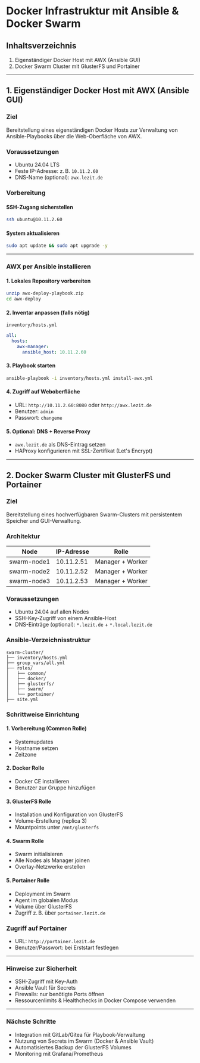 # Docker Infrastruktur mit Ansible & Docker Swarm

## Inhaltsverzeichnis
1. Eigenständiger Docker Host mit AWX (Ansible GUI)
2. Docker Swarm Cluster mit GlusterFS und Portainer

---

## 1. Eigenständiger Docker Host mit AWX (Ansible GUI)

### Ziel
Bereitstellung eines eigenständigen Docker Hosts zur Verwaltung von Ansible-Playbooks über die Web-Oberfläche von AWX.

### Voraussetzungen
- Ubuntu 24.04 LTS
- Feste IP-Adresse: z. B. `10.11.2.60`
- DNS-Name (optional): `awx.lezit.de`

### Vorbereitung
#### SSH-Zugang sicherstellen
```bash
ssh ubuntu@10.11.2.60
```
#### System aktualisieren
```bash
sudo apt update && sudo apt upgrade -y
```

---

### AWX per Ansible installieren

#### 1. Lokales Repository vorbereiten
```bash
unzip awx-deploy-playbook.zip
cd awx-deploy
```

#### 2. Inventar anpassen (falls nötig)
`inventory/hosts.yml`
```yaml
all:
  hosts:
    awx-manager:
      ansible_host: 10.11.2.60
```

#### 3. Playbook starten
```bash
ansible-playbook -i inventory/hosts.yml install-awx.yml
```

#### 4. Zugriff auf Weboberfläche
- URL: `http://10.11.2.60:8080` oder `http://awx.lezit.de`
- Benutzer: `admin`
- Passwort: `changeme`

#### 5. Optional: DNS + Reverse Proxy
- `awx.lezit.de` als DNS-Eintrag setzen
- HAProxy konfigurieren mit SSL-Zertifikat (Let's Encrypt)

---

## 2. Docker Swarm Cluster mit GlusterFS und Portainer

### Ziel
Bereitstellung eines hochverfügbaren Swarm-Clusters mit persistentem Speicher und GUI-Verwaltung.

### Architektur
| Node        | IP-Adresse     | Rolle              |
|-------------|----------------|--------------------|
| swarm-node1 | 10.11.2.51     | Manager + Worker   |
| swarm-node2 | 10.11.2.52     | Manager + Worker   |
| swarm-node3 | 10.11.2.53     | Manager + Worker   |

### Voraussetzungen
- Ubuntu 24.04 auf allen Nodes
- SSH-Key-Zugriff von einem Ansible-Host
- DNS-Einträge (optional): `*.lezit.de` + `*.local.lezit.de`

### Ansible-Verzeichnisstruktur
```
swarm-cluster/
├── inventory/hosts.yml
├── group_vars/all.yml
├── roles/
│   ├── common/
│   ├── docker/
│   ├── glusterfs/
│   ├── swarm/
│   └── portainer/
├── site.yml
```

### Schrittweise Einrichtung

#### 1. Vorbereitung (Common Rolle)
- Systemupdates
- Hostname setzen
- Zeitzone

#### 2. Docker Rolle
- Docker CE installieren
- Benutzer zur Gruppe hinzufügen

#### 3. GlusterFS Rolle
- Installation und Konfiguration von GlusterFS
- Volume-Erstellung (replica 3)
- Mountpoints unter `/mnt/glusterfs`

#### 4. Swarm Rolle
- Swarm initialisieren
- Alle Nodes als Manager joinen
- Overlay-Netzwerke erstellen

#### 5. Portainer Rolle
- Deployment im Swarm
- Agent im globalen Modus
- Volume über GlusterFS
- Zugriff z. B. über `portainer.lezit.de`

### Zugriff auf Portainer
- URL: `http://portainer.lezit.de`
- Benutzer/Passwort: bei Erststart festlegen

---

### Hinweise zur Sicherheit
- SSH-Zugriff mit Key-Auth
- Ansible Vault für Secrets
- Firewalls: nur benötigte Ports öffnen
- Ressourcenlimits & Healthchecks in Docker Compose verwenden

---

### Nächste Schritte
- Integration mit GitLab/Gitea für Playbook-Verwaltung
- Nutzung von Secrets im Swarm (Docker & Ansible Vault)
- Automatisiertes Backup der GlusterFS Volumes
- Monitoring mit Grafana/Prometheus

